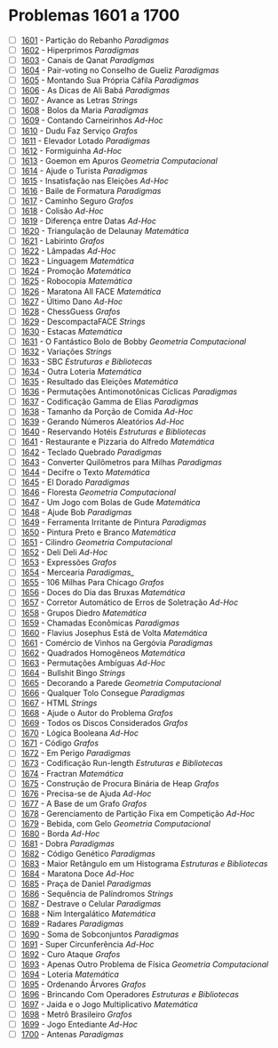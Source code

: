 # Problemas 1601 a 1700

  - [ ] [1601](https://www.urionlinejudge.com.br/judge/pt/problems/view/1601) - Partição do Rebanho *Paradigmas*
  - [ ] [1602](https://www.urionlinejudge.com.br/judge/pt/problems/view/1602) - Hiperprimos *Paradigmas*
  - [ ] [1603](https://www.urionlinejudge.com.br/judge/pt/problems/view/1603) - Canais de Qanat *Paradigmas*
  - [ ] [1604](https://www.urionlinejudge.com.br/judge/pt/problems/view/1604) - Pair-voting no Conselho de Gueliz *Paradigmas*
  - [ ] [1605](https://www.urionlinejudge.com.br/judge/pt/problems/view/1605) - Montando Sua Própria Cáfila *Paradigmas*
  - [ ] [1606](https://www.urionlinejudge.com.br/judge/pt/problems/view/1606) - As Dicas de Ali Babá *Paradigmas*
  - [ ] [1607](https://www.urionlinejudge.com.br/judge/pt/problems/view/1607) - Avance as Letras *Strings*
  - [ ] [1608](https://www.urionlinejudge.com.br/judge/pt/problems/view/1608) - Bolos da Maria *Paradigmas*
  - [ ] [1609](https://www.urionlinejudge.com.br/judge/pt/problems/view/1609) - Contando Carneirinhos *Ad-Hoc*
  - [ ] [1610](https://www.urionlinejudge.com.br/judge/pt/problems/view/1610) - Dudu Faz Serviço *Grafos*
  - [ ] [1611](https://www.urionlinejudge.com.br/judge/pt/problems/view/1611) - Elevador Lotado *Paradigmas*
  - [ ] [1612](https://www.urionlinejudge.com.br/judge/pt/problems/view/1612) - Formiguinha *Ad-Hoc*
  - [ ] [1613](https://www.urionlinejudge.com.br/judge/pt/problems/view/1613) - Goemon em Apuros *Geometria Computacional*
  - [ ] [1614](https://www.urionlinejudge.com.br/judge/pt/problems/view/1614) - Ajude o Turista *Paradigmas*
  - [ ] [1615](https://www.urionlinejudge.com.br/judge/pt/problems/view/1615) - Insatisfação nas Eleições *Ad-Hoc*
  - [ ] [1616](https://www.urionlinejudge.com.br/judge/pt/problems/view/1616) - Baile de Formatura *Paradigmas*
  - [ ] [1617](https://www.urionlinejudge.com.br/judge/pt/problems/view/1617) - Caminho Seguro *Grafos*
  - [ ] [1618](https://www.urionlinejudge.com.br/judge/pt/problems/view/1618) - Colisão *Ad-Hoc*
  - [ ] [1619](https://www.urionlinejudge.com.br/judge/pt/problems/view/1619) - Diferença entre Datas *Ad-Hoc*
  - [ ] [1620](https://www.urionlinejudge.com.br/judge/pt/problems/view/1620) - Triangulação de Delaunay *Matemática*
  - [ ] [1621](https://www.urionlinejudge.com.br/judge/pt/problems/view/1621) - Labirinto *Grafos*
  - [ ] [1622](https://www.urionlinejudge.com.br/judge/pt/problems/view/1622) - Lâmpadas *Ad-Hoc*
  - [ ] [1623](https://www.urionlinejudge.com.br/judge/pt/problems/view/1623) - Linguagem *Matemática*
  - [ ] [1624](https://www.urionlinejudge.com.br/judge/pt/problems/view/1624) - Promoção *Matemática*
  - [ ] [1625](https://www.urionlinejudge.com.br/judge/pt/problems/view/1625) - Robocopia *Matemática*
  - [ ] [1626](https://www.urionlinejudge.com.br/judge/pt/problems/view/1626) - Maratona All FACE *Matemática*
  - [ ] [1627](https://www.urionlinejudge.com.br/judge/pt/problems/view/1627) - Último Dano *Ad-Hoc*
  - [ ] [1628](https://www.urionlinejudge.com.br/judge/pt/problems/view/1628) - ChessGuess *Grafos*
  - [ ] [1629](https://www.urionlinejudge.com.br/judge/pt/problems/view/1629) - DescompactaFACE *Strings*
  - [ ] [1630](https://www.urionlinejudge.com.br/judge/pt/problems/view/1630) - Estacas *Matemática*
  - [ ] [1631](https://www.urionlinejudge.com.br/judge/pt/problems/view/1631) - O Fantástico Bolo de Bobby *Geometria Computacional*
  - [ ] [1632](https://www.urionlinejudge.com.br/judge/pt/problems/view/1632) - Variações *Strings*
  - [ ] [1633](https://www.urionlinejudge.com.br/judge/pt/problems/view/1633) - SBC *Estruturas e Bibliotecas*
  - [ ] [1634](https://www.urionlinejudge.com.br/judge/pt/problems/view/1634) - Outra Loteria *Matemática*
  - [ ] [1635](https://www.urionlinejudge.com.br/judge/pt/problems/view/1635) - Resultado das Eleições *Matemática*
  - [ ] [1636](https://www.urionlinejudge.com.br/judge/pt/problems/view/1636) - Permutações Antimonotônicas Cíclicas *Paradigmas*
  - [ ] [1637](https://www.urionlinejudge.com.br/judge/pt/problems/view/1637) - Codificação Gamma de Elias *Paradigmas*
  - [ ] [1638](https://www.urionlinejudge.com.br/judge/pt/problems/view/1638) - Tamanho da Porção de Comida *Ad-Hoc*
  - [ ] [1639](https://www.urionlinejudge.com.br/judge/pt/problems/view/1639) - Gerando Números Aleatórios *Ad-Hoc*
  - [ ] [1640](https://www.urionlinejudge.com.br/judge/pt/problems/view/1640) - Reservando Hotéis *Estruturas e Bibliotecas*
  - [ ] [1641](https://www.urionlinejudge.com.br/judge/pt/problems/view/1641) - Restaurante e Pizzaria do Alfredo *Matemática*
  - [ ] [1642](https://www.urionlinejudge.com.br/judge/pt/problems/view/1642) - Teclado Quebrado *Paradigmas*
  - [ ] [1643](https://www.urionlinejudge.com.br/judge/pt/problems/view/1643) - Converter Quilômetros para Milhas *Paradigmas*
  - [ ] [1644](https://www.urionlinejudge.com.br/judge/pt/problems/view/1644) - Decifre o Texto *Matemática*
  - [ ] [1645](https://www.urionlinejudge.com.br/judge/pt/problems/view/1645) - El Dorado *Paradigmas*
  - [ ] [1646](https://www.urionlinejudge.com.br/judge/pt/problems/view/1646) - Floresta *Geometria Computacional*
  - [ ] [1647](https://www.urionlinejudge.com.br/judge/pt/problems/view/1647) - Um Jogo com Bolas de Gude *Matemática*
  - [ ] [1648](https://www.urionlinejudge.com.br/judge/pt/problems/view/1648) - Ajude Bob *Paradigmas*
  - [ ] [1649](https://www.urionlinejudge.com.br/judge/pt/problems/view/1649) - Ferramenta Irritante de Pintura *Paradigmas*
  - [ ] [1650](https://www.urionlinejudge.com.br/judge/pt/problems/view/1650) - Pintura Preto e Branco *Matemática*
  - [ ] [1651](https://www.urionlinejudge.com.br/judge/pt/problems/view/1651) - Cilindro *Geometria Computacional*
  - [ ] [1652](https://www.urionlinejudge.com.br/judge/pt/problems/view/1652) - Deli Deli *Ad-Hoc*
  - [ ] [1653](https://www.urionlinejudge.com.br/judge/pt/problems/view/1653) - Expressões *Grafos*
  - [ ] [1654](https://www.urionlinejudge.com.br/judge/pt/problems/view/1654) - Mercearia *Paradigmas_*
  - [ ] [1655](https://www.urionlinejudge.com.br/judge/pt/problems/view/1655) - 106 Milhas Para Chicago *Grafos*
  - [ ] [1656](https://www.urionlinejudge.com.br/judge/pt/problems/view/1656) - Doces do Dia das Bruxas *Matemática*
  - [ ] [1657](https://www.urionlinejudge.com.br/judge/pt/problems/view/1657) - Corretor Automático de Erros de Soletração *Ad-Hoc*
  - [ ] [1658](https://www.urionlinejudge.com.br/judge/pt/problems/view/1658) - Grupos Diedro *Matemática*
  - [ ] [1659](https://www.urionlinejudge.com.br/judge/pt/problems/view/1659) - Chamadas Econômicas *Paradigmas*
  - [ ] [1660](https://www.urionlinejudge.com.br/judge/pt/problems/view/1660) - Flavius Josephus Está de Volta *Matemática*
  - [ ] [1661](https://www.urionlinejudge.com.br/judge/pt/problems/view/1661) - Comércio de Vinhos na Gergóvia *Paradigmas*
  - [ ] [1662](https://www.urionlinejudge.com.br/judge/pt/problems/view/1662) - Quadrados Homogêneos *Matemática*
  - [ ] [1663](https://www.urionlinejudge.com.br/judge/pt/problems/view/1663) - Permutações Ambíguas *Ad-Hoc*
  - [ ] [1664](https://www.urionlinejudge.com.br/judge/pt/problems/view/1664) - Bullshit Bingo *Strings*
  - [ ] [1665](https://www.urionlinejudge.com.br/judge/pt/problems/view/1665) - Decorando a Parede *Geometria Computacional*
  - [ ] [1666](https://www.urionlinejudge.com.br/judge/pt/problems/view/1666) - Qualquer Tolo Consegue *Paradigmas*
  - [ ] [1667](https://www.urionlinejudge.com.br/judge/pt/problems/view/1667) - HTML *Strings*
  - [ ] [1668](https://www.urionlinejudge.com.br/judge/pt/problems/view/1668) - Ajude o Autor do Problema *Grafos*
  - [ ] [1669](https://www.urionlinejudge.com.br/judge/pt/problems/view/1669) - Todos os Discos Considerados *Grafos*
  - [ ] [1670](https://www.urionlinejudge.com.br/judge/pt/problems/view/1670) - Lógica Booleana *Ad-Hoc*
  - [ ] [1671](https://www.urionlinejudge.com.br/judge/pt/problems/view/1671) - Código *Grafos*
  - [ ] [1672](https://www.urionlinejudge.com.br/judge/pt/problems/view/1672) - Em Perigo *Paradigmas*
  - [ ] [1673](https://www.urionlinejudge.com.br/judge/pt/problems/view/1673) - Codificação Run-length *Estruturas e Bibliotecas*
  - [ ] [1674](https://www.urionlinejudge.com.br/judge/pt/problems/view/1674) - Fractran *Matemática*
  - [ ] [1675](https://www.urionlinejudge.com.br/judge/pt/problems/view/1675) - Construção de Procura Binária de Heap *Grafos*
  - [ ] [1676](https://www.urionlinejudge.com.br/judge/pt/problems/view/1676) - Precisa-se de Ajuda *Ad-Hoc*
  - [ ] [1677](https://www.urionlinejudge.com.br/judge/pt/problems/view/1677) - A Base de um Grafo *Grafos*
  - [ ] [1678](https://www.urionlinejudge.com.br/judge/pt/problems/view/1678) - Gerenciamento de Partição Fixa em Competição *Ad-Hoc*
  - [ ] [1679](https://www.urionlinejudge.com.br/judge/pt/problems/view/1679) - Bebida, com Gelo *Geometria Computacional*
  - [ ] [1680](https://www.urionlinejudge.com.br/judge/pt/problems/view/1680) - Borda *Ad-Hoc*
  - [ ] [1681](https://www.urionlinejudge.com.br/judge/pt/problems/view/1681) - Dobra *Paradigmas*
  - [ ] [1682](https://www.urionlinejudge.com.br/judge/pt/problems/view/1682) - Código Genético *Paradigmas*
  - [ ] [1683](https://www.urionlinejudge.com.br/judge/pt/problems/view/1683) - Maior Retângulo em um Histograma *Estruturas e Bibliotecas*
  - [ ] [1684](https://www.urionlinejudge.com.br/judge/pt/problems/view/1684) - Maratona Doce *Ad-Hoc*
  - [ ] [1685](https://www.urionlinejudge.com.br/judge/pt/problems/view/1685) - Praça de Daniel *Paradigmas*
  - [ ] [1686](https://www.urionlinejudge.com.br/judge/pt/problems/view/1686) - Sequência de Palíndromos *Strings*
  - [ ] [1687](https://www.urionlinejudge.com.br/judge/pt/problems/view/1687) - Destrave o Celular *Paradigmas*
  - [ ] [1688](https://www.urionlinejudge.com.br/judge/pt/problems/view/1688) - Nim Intergalático *Matemática*
  - [ ] [1689](https://www.urionlinejudge.com.br/judge/pt/problems/view/1689) - Radares *Paradigmas*
  - [ ] [1690](https://www.urionlinejudge.com.br/judge/pt/problems/view/1690) - Soma de Sobconjuntos *Paradigmas*
  - [ ] [1691](https://www.urionlinejudge.com.br/judge/pt/problems/view/1691) - Super Circunferência *Ad-Hoc*
  - [ ] [1692](https://www.urionlinejudge.com.br/judge/pt/problems/view/1692) - Curo Ataque *Grafos*
  - [ ] [1693](https://www.urionlinejudge.com.br/judge/pt/problems/view/1693) - Apenas Outro Problema de Física *Geometria Computacional*
  - [ ] [1694](https://www.urionlinejudge.com.br/judge/pt/problems/view/1694) - Loteria *Matemática*
  - [ ] [1695](https://www.urionlinejudge.com.br/judge/pt/problems/view/1695) - Ordenando Árvores *Grafos*
  - [ ] [1696](https://www.urionlinejudge.com.br/judge/pt/problems/view/1696) - Brincando Com Operadores *Estruturas e Bibliotecas*
  - [ ] [1697](https://www.urionlinejudge.com.br/judge/pt/problems/view/1697) - Jaida e o Jogo Multiplicativo *Matemática*
  - [ ] [1698](https://www.urionlinejudge.com.br/judge/pt/problems/view/1698) - Metrô Brasileiro *Grafos*
  - [ ] [1699](https://www.urionlinejudge.com.br/judge/pt/problems/view/1699) - Jogo Entediante *Ad-Hoc*
  - [ ] [1700](https://www.urionlinejudge.com.br/judge/pt/problems/view/1700) - Antenas *Paradigmas*